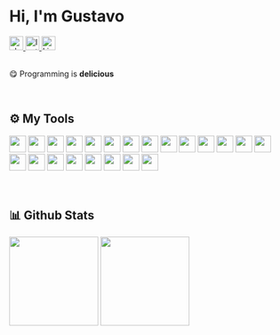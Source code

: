 <h1 align="left"> Hi, I'm Gustavo</h1>

<div align="left">
  <a href="https://www.youtube.com/watch?v=dQw4w9WgXcQ&ab_channel=RickAstley" target="_blank">
    <img height="25px" src="https://img.shields.io/badge/-about me-%23fff?style=for-the-badge&logo=&logoColor=white" alt="about me">
  <a href="https://www.instagram.com/gustavolitter/" target="_blank">
    <img height="25px" src="https://img.shields.io/badge/-instagram-%23E4405F?style=for-the-badge&logo=instagram&logoColor=white" alt="Instagram">
  </a>
  <a href="https://www.linkedin.com/in/gustavo-litter-6ab24b191/" target="_blank">
    <img height="25px" src="https://img.shields.io/badge/-linkedin-%230e76a8?style=for-the-badge&logo=linkedin&logoColor=white" alt="Linkedin" />
  </a>
</div>

</br>
  <p>😋 Programming is <b>delicious</b></p>
</br>

## ⚙️ My Tools
<div>
<img height="30px" src="https://cdn.jsdelivr.net/gh/devicons/devicon/icons/go/go-original-wordmark.svg"/>

<img height="30px" src="https://cdn.jsdelivr.net/gh/devicons/devicon/icons/typescript/typescript-original.svg"/>

<img height="30px" src="https://cdn.jsdelivr.net/gh/devicons/devicon/icons/nodejs/nodejs-original.svg"/>

<img height="30px" src="https://cdn.jsdelivr.net/gh/devicons/devicon/icons/nestjs/nestjs-plain.svg"/>

<img height="30px" src="https://cdn.jsdelivr.net/gh/devicons/devicon/icons/express/express-original.svg"/>

<img height="30px" src="https://cdn.jsdelivr.net/gh/devicons/devicon/icons/discordjs/discordjs-plain.svg"/>

<img height="30px" src="https://cdn.jsdelivr.net/gh/devicons/devicon/icons/react/react-original.svg"/>

<img height="30px" src="https://cdn.jsdelivr.net/gh/devicons/devicon/icons/nextjs/nextjs-line.svg"/>

<img height="30px" src="https://cdn.jsdelivr.net/gh/devicons/devicon/icons/tailwindcss/tailwindcss-plain.svg"/>

<img height="30px" src="https://cdn.jsdelivr.net/gh/devicons/devicon/icons/jest/jest-plain.svg"/>

<img height="30px" src="https://cdn.jsdelivr.net/gh/devicons/devicon/icons/php/php-plain.svg"/>

<img height="30px" src="https://cdn.jsdelivr.net/gh/devicons/devicon/icons/docker/docker-plain.svg"/>

<img height="30px" src="https://cdn.jsdelivr.net/gh/devicons/devicon/icons/postgresql/postgresql-original.svg"/>

<img height="30px" src="https://cdn.jsdelivr.net/gh/devicons/devicon/icons/mysql/mysql-original.svg"/>

<img height="30px" src="https://cdn.jsdelivr.net/gh/devicons/devicon/icons/apachekafka/apachekafka-original.svg"/>
  
<img height="30px" src="https://cdn.jsdelivr.net/gh/devicons/devicon/icons/graphql/graphql-plain.svg"/>

<img height="30px" src="https://cdn.jsdelivr.net/gh/devicons/devicon/icons/amazonwebservices/amazonwebservices-original.svg"/>

<img height="30px" src="https://cdn.jsdelivr.net/gh/devicons/devicon/icons/yarn/yarn-original.svg"/>

<img height="30px" src="https://cdn.jsdelivr.net/gh/devicons/devicon/icons/bash/bash-original.svg"/>

<img height="30px" src="https://cdn.jsdelivr.net/gh/devicons/devicon/icons/windows8/windows8-original.svg"/>

<img height="30px" src="https://cdn.jsdelivr.net/gh/devicons/devicon/icons/linux/linux-original.svg"/>

<img height="30px" src="https://cdn.jsdelivr.net/gh/devicons/devicon/icons/vscode/vscode-original.svg"/> 
</div>
</br></br>


## 📊 Github Stats
<div align="left">
  <img height="160em" 
       src="https://github-readme-stats.vercel.app/api?username=Gurtinho&show_icons=true&theme=radical&include_all_commits=true&count_private=true"/>
  <img height="160em" 
       src="https://github-readme-stats.vercel.app/api/top-langs/?username=Gurtinho&layout=compact&langs_count=7&theme=radical"/>
</div>
</br>
